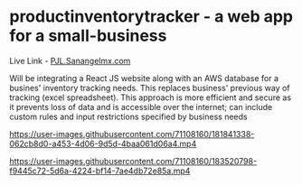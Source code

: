 # productinventorytracker - a web app for a small-business 
Live Link - [PJL.Sanangelmx.com](pjl.sanangelmx.com)

Will be integrating a React JS website along with an AWS database for a busines' inventory tracking needs. This replaces business' previous way of tracking (excel spreadsheet). This approach is more efficient and secure as it prevents loss of data and is accessible over the internet; can include custom rules and input restrictions specified by business needs

https://user-images.githubusercontent.com/71108160/181841338-062cb8d0-a453-4d06-9d5d-4baa061d06a4.mp4



https://user-images.githubusercontent.com/71108160/183520798-f9445c72-5d6a-4224-bf14-7ae4db72e85a.mp4

